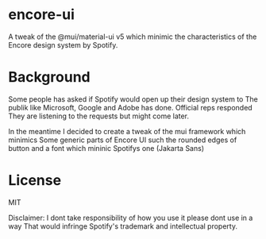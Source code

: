 # encore-ui

A tweak of the @mui/material-ui v5 which minimic the characteristics of the Encore design system by Spotify.

# Background

Some people has asked if Spotify would open up their design system to
The publik like Microsoft, Google and Adobe has done. Official reps responded
They are listening to the requests but might come later.

In the meantime I decided to create a tweak of the mui framework which minimics
Some generic parts of Encore UI such the rounded edges of button and a font which mininic
Spotifys one (Jakarta Sans)

# License 

MIT

Disclaimer: I dont take responsibility of how you use it please dont use in a way
That would infringe Spotify's trademark and intellectual property.
